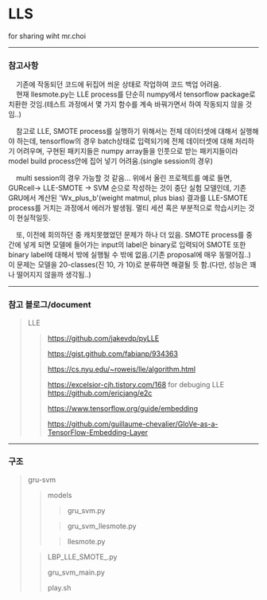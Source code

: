 # LLS
for sharing wiht mr.choi
- - - 
### 참고사항 
&nbsp;&nbsp;&nbsp;&nbsp;기존에 작동되던 코드에 뒤집어 씌운 상태로 작업하여 코드 백업 어려움.  
&nbsp;&nbsp;&nbsp;&nbsp;현재 llesmote.py는 LLE process를 단순히 numpy에서 tensorflow package로 치환한 것임.(테스트 과정에서 몇 가지 함수를 계속 바꿔가면서 하여 작동되지 않을 것임..)  


&nbsp;&nbsp;&nbsp;&nbsp;참고로 LLE, SMOTE process를 실행하기 위해서는 전체 데이터셋에 대해서 실행해야 하는데, tensorflow의 경우 batch상태로 입력되기에 전체 데이터셋에 대해 처리하기 어려우며, 구현된 패키지들은 numpy array들을 인풋으로 받는 패키지들이라 model build process안에 집어 넣기 어려움.(single session의 경우)      


&nbsp;&nbsp;&nbsp;&nbsp;multi session의 경우 가능할 것 같음... 위에서 올린 프로젝트를 예로 들면, GURcell-> LLE-SMOTE -> SVM 순으로 작성하는 것이 중단 실험 모델인데, 기존 GRU에서 계산된 'Wx_plus_b'(weight matmul, plus bias) 결과를 LLE-SMOTE process를 거치는 과정에서 에러가 발생됨. 멀티 세션 혹은 부분적으로 학습시키는 것이 현실적일듯.  


&nbsp;&nbsp;&nbsp;&nbsp;또, 이전에 회의하던 중 캐치못했었던 문제가 하나 더 있음. SMOTE process를 중간에 넣게 되면 모델에 들어가는 input의 label은 binary로 입력되어 SMOTE 또한 binary label에 대해서 밖에 실행될 수 밖에 없음.(기존 proposal에 매우 동떨어짐..) 이 문제는 모델을 20-classes(진 10, 가 10)로 분류하면 해결될 듯 함.(다만, 성능은 꽤나 떨어지지 않을까 생각됨..)  
- - - 
### 참고 블로그/document
> LLE
>>
>>https://github.com/jakevdp/pyLLE  
>>
>>https://gist.github.com/fabianp/934363  
>>
>>https://cs.nyu.edu/~roweis/lle/algorithm.html  
>>
>>https://excelsior-cjh.tistory.com/168
> for debuging LLE
>>https://github.com/ericjang/e2c
>>
>>https://www.tensorflow.org/guide/embedding
>>
>>https://github.com/guillaume-chevalier/GloVe-as-a-TensorFlow-Embedding-Layer
>>
>>

- - -
### 구조
>gru-svm
>
>>models
>>
>>>gru_svm.py
>>
>>>gru_svm_llesmote.py
>>
>>>llesmote.py
>
>>LBP_LLE_SMOTE_.py
>>
>>gru_svm_main.py
>>
>>play.sh
